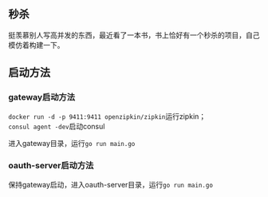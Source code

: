 ## 秒杀

挺羡慕别人写高并发的东西，最近看了一本书，书上恰好有一个秒杀的项目，自己模仿着构建一下。

## 启动方法

### gateway启动方法

```docker run -d -p 9411:9411 openzipkin/zipkin```运行zipkin；  
```consul agent -dev```启动consul   

进入gateway目录，运行```go run main.go```

### oauth-server启动方法
保持gateway启动，进入oauth-server目录，运行```go run main.go```
